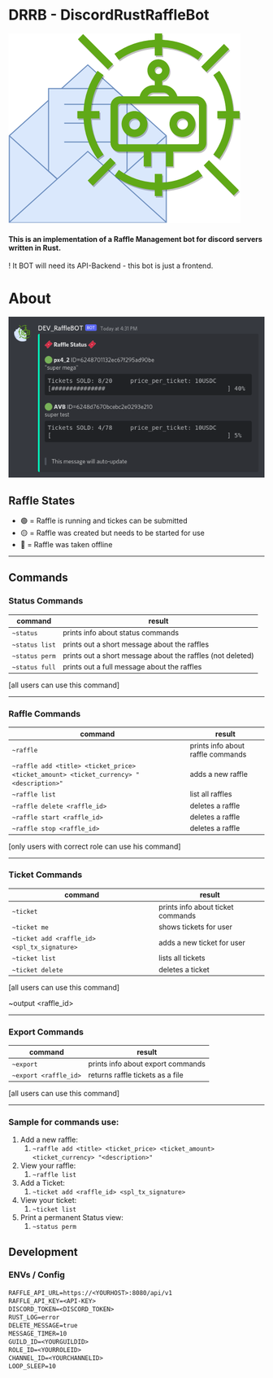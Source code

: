 # DRRB - DiscordRustRaffleBot

![bot-icon_new](./icon.drawio.png)

#### This is an implementation of a Raffle Management bot for discord servers written in Rust.

! It BOT will need its API-Backend - this bot is just a frontend.

# About

![bot-message](./ddrb_message.png)

## Raffle States

- 🟢 = Raffle is running and tickes can be submitted
- 🟡 = Raffle was created but needs to be started for use
- 🔴 = Raffle was taken offline

---

## Commands

### Status Commands

| command        | result                                                     |
|----------------|------------------------------------------------------------|
| `~status`      | prints info about status commands                          |
| `~status list` | prints out a short message about the raffles               |
| `~status perm` | prints out a short message about the raffles (not deleted) |
| `~status full` | prints out a full message about the raffles                |

[all users can use this command]

---

### Raffle Commands

| command                                                                                  | result                            |
|------------------------------------------------------------------------------------------|-----------------------------------|
| `~raffle`                                                                                | prints info about raffle commands |
| `~raffle add <title> <ticket_price> <ticket_amount> <ticket_currency> "<description>"`   | adds a new raffle                 |
| `~raffle list`                                                                           | list all raffles                  |
| `~raffle delete <raffle_id>`                                                             | deletes a raffle                  |
| `~raffle start <raffle_id>`                                                              | deletes a raffle                  |
| `~raffle stop <raffle_id>`                                                               | deletes a raffle                  |

[only users with correct role can use his command]

---

### Ticket Commands

| command                                      | result                            |
|----------------------------------------------|-----------------------------------|
| `~ticket`                                    | prints info about ticket commands |
| `~ticket me`                                 | shows tickets for user            |
| `~ticket add <raffle_id> <spl_tx_signature>` | adds a new ticket for user        |
| `~ticket list`                               | lists all tickets                 |
| `~ticket delete`                             | deletes a ticket                  |

[all users can use this command]

~output <raffle_id>

---

### Export Commands

| command               | result                             |
|-----------------------|------------------------------------|
| `~export`             | prints info about export commands  |
| `~export <raffle_id>` | returns raffle tickets as a file   |

[all users can use this command]

---

### Sample for commands use:

1. Add a new raffle:
    1. `~raffle add <title> <ticket_price> <ticket_amount> <ticket_currency> "<description>"`
2. View your raffle:
    1. `~raffle list`
3. Add a Ticket:
    1. `~ticket add <raffle_id> <spl_tx_signature>`
4. View your ticket:
    1. `~ticket list`
5. Print a permanent Status view:
    1. `~status perm`

## Development

### ENVs / Config

```env
RAFFLE_API_URL=https://<YOURHOST>:8080/api/v1
RAFFLE_API_KEY=<API-KEY>
DISCORD_TOKEN=<DISCORD_TOKEN>
RUST_LOG=error
DELETE_MESSAGE=true
MESSAGE_TIMER=10
GUILD_ID=<YOURGUILDID>
ROLE_ID=<YOURROLEID>
CHANNEL_ID=<YOURCHANNELID>
LOOP_SLEEP=10
```
